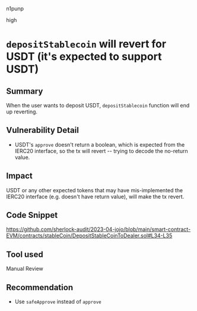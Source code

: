 n1punp

high

# `depositStablecoin` will revert for USDT (it's expected to support USDT)

## Summary
When the user wants to deposit USDT, `depositStablecoin` function will end up reverting.

## Vulnerability Detail
- USDT's `approve` doesn't return a boolean, which is expected from the IERC20 interface, so the tx will revert -- trying to decode the no-return value.

## Impact
USDT or any other expected tokens that may have mis-implemented the IERC20 interface (e.g. doesn't have return value), will make the tx revert.

## Code Snippet
https://github.com/sherlock-audit/2023-04-jojo/blob/main/smart-contract-EVM/contracts/stableCoin/DepositStableCoinToDealer.sol#L34-L35

## Tool used

Manual Review

## Recommendation
- Use `safeApprove` instead of `approve`
